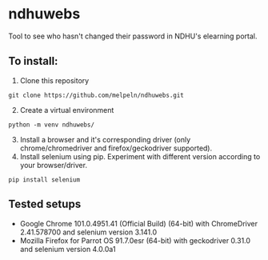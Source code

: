 # ndhuwebs

Tool to see who hasn't changed their password in NDHU's elearning portal. 

## To install:
1. Clone this repository
  ```
  git clone https://github.com/melpeln/ndhuwebs.git
  ```
2. Create a virtual environment
  ```
  python -m venv ndhuwebs/
  ```
3. Install a browser and it's corresponding driver (only chrome/chromedriver and firefox/geckodriver supported).
4. Install selenium using pip. Experiment with different version according to your browser/driver.
  ```
  pip install selenium
  ```

## Tested setups
* Google Chrome 101.0.4951.41 (Official Build) (64-bit) with ChromeDriver 2.41.578700 and selenium version 3.141.0
* Mozilla Firefox for Parrot OS 91.7.0esr (64-bit) with geckodriver 0.31.0 and selenium version 4.0.0a1
